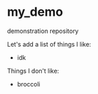# my_demo
demonstration repository

Let's add a list of things I like:

+ idk

Things I don't like:

+ broccoli
